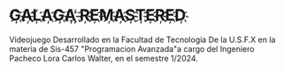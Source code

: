 # G҉A҉L҉A҉G҉A҉ ҉R҉E҉M҉A҉S҉T҉E҉R҉E҉D҉

Videojuego Desarrollado en la Facultad de Tecnologia De la U.S.F.X en la materia de Sis-457 "Programacion Avanzada"a cargo del Ingeniero Pacheco Lora Carlos Walter, en el semestre 1/2024.

